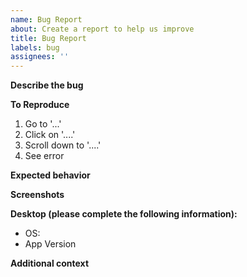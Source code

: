 ```yaml
---
name: Bug Report
about: Create a report to help us improve
title: Bug Report
labels: bug
assignees: ''
---
```


**Describe the bug**

<!-- A clear and concise description of what the bug is. -->

**To Reproduce**

<!-- Steps to reproduce the behavior -->

1. Go to '...'
2. Click on '....'
3. Scroll down to '....'
4. See error

**Expected behavior**

<!-- A clear and concise description of what you expected to happen. -->

**Screenshots**

<!-- If applicable, add screenshots to help explain your problem. -->

**Desktop (please complete the following information):**

- OS: <!-- [e.g. iOS] -->
- App Version <!-- [e.g. 22] -->

**Additional context**

<!-- Add any other context about the problem here. -->
